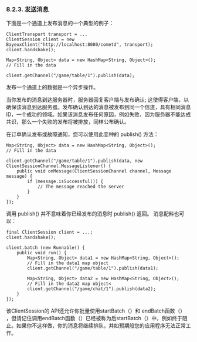 ### 8.2.3. 发送消息
下面是一个通道上发布消息的一个典型的例子：

    ClientTransport transport = ...
    ClientSession client = new BayeuxClient("http://localhost:8080/cometd", transport);
    client.handshake();

    Map<String, Object> data = new HashMap<String, Object>();
    // Fill in the data

    client.getChannel("/game/table/1").publish(data);

发布一个通道上的数据是一个异步操作。

当你发布的消息到达服务器时，服务器回复客户端与发布确认; 这使得客户端，以确保该消息到达服务器。发布确认到达的消息被发布到同一个信道，具有相同消息ID，一个成功的领域。如果该消息发布任何原因，例如失败，因为服务器不能达成共识，那么一个失败的发布将被排放，同样公布确认。

在订单确认发布或故障通知，您可以使用此变种的 publish() 方法：

    Map<String, Object> data = new HashMap<String, Object>();
    // Fill in the data

    client.getChannel("/game/table/1").publish(data, new ClientSessionChannel.MessageListener() {
        public void onMessage(ClientSessionChannel channel, Message message) {
            if (message.isSuccessful()) {
                // The message reached the server
            }
        }
    });

调用 publish() 并不意味着你已经发布的消息时 publish() 返回。
消息配料也可以：

    final ClientSession client = ...;
    client.handshake();

    client.batch (new Runnable() {
        public void run() {
            Map<String, Object> data1 = new HashMap<String, Object>();
            // Fill in the data1 map object
            client.getChannel("/game/table/1").publish(data1);

            Map<String, Object> data2 = new HashMap<String, Object>();
            // Fill in the data2 map object<
            client.getChannel("/game/chat/1").publish(data2);
        }
    });

该ClientSession的 API还允许你批量使用startBatch（）和 endBatch函数（） ，但请记住调用endBatch函数（）已经被称为后startBatch（）中，例如终于阻止。如果你不这样做，你的消息将继续排队，并如预期般您的应用程序无法正常工作。

